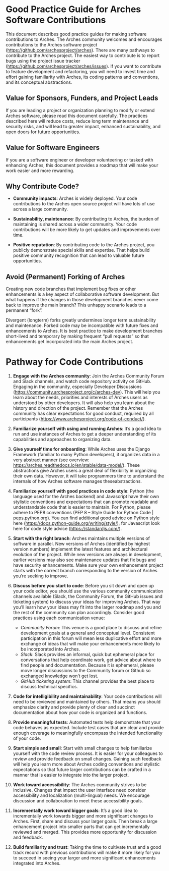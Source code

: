 # Good Practice Guide for Arches Software Contributions

This document describes good practice guides for making software contributions to Arches. The Arches community welcomes and encourages contributions to the Arches software project (https://github.com/archesproject/arches). There are many pathways to contribute to the Arches project. The easiest way to contribute is to report bugs using the project issue tracker (https://github.com/archesproject/arches/issues). If you want to contribute to feature development and refactoring, you will need to invest time and effort gaining familiarity with Arches, its coding patterns and conventions, and its conceptual abstractions.

## Value for Sponsors, Funders, and Project Leads
If you are leading a project or organization planning to modify or extend Arches software, please read this document carefully. The practices described here will reduce costs, reduce long term maintenance and security risks, and will lead to greater impact, enhanced sustainability, and open doors for future opportunities.

## Value for Software Engineers
If you are a software engineer or developer volunteering or tasked with enhancing Arches, this document provides a roadmap that will make your work easier and more rewarding.

## Why Contribute Code?
- **Community impacts**: Arches is widely deployed. Your code contributions to the Arches open source project will have lots of use across a large community.

- **Sustainability, maintenance**: By contributing to Arches, the burden of maintaining is shared across a wider community. Your code contributions will be more likely to get updates and improvements over time.

- **Positive reputation**: By contributing code to the Arches project, you publicly demonstrate special skills and expertise. That helps build positive community recognition that can lead to valuable future opportunities. 

## Avoid (Permanent) Forking of Arches
Creating new code branches that implement bug fixes or other enhancements is a key aspect of collaborative software development. But what happens if the changes in those development branches never come back to improve the main branch? This unhappy scenario leads to a permanent “fork”. 

Divergent (longterm) forks greatly undermines longer term sustainability and maintenance. Forked code may be incompatible with future fixes and enhancements to Arches. It is best practice to make development branches short-lived and temporary by making frequent “pull requests” so that enhancements get incorporated into the main Arches project. 

# Pathway for Code Contributions
1. **Engage with the Arches community**: Join the Arches Community Forum and Slack channels, and watch code repository activity on GitHub. Engaging in the community, especially Developer Discussions (https://community.archesproject.org/c/arches-dev). This will help you learn about the needs, priorities and interests of Arches users as understood by other developers. It will also help you learn about the history and direction of the project. Remember that the Arches community has clear expectations for good conduct, required by all participants (https://www.archesproject.org/code-of-conduct/).

2. **Familiarize yourself with using and running Arches**: It’s a good idea to run and use instances of Arches to get a deeper understanding of its capabilities and approaches to organizing data.

3. **Give yourself time for onboarding**: While Arches uses the Django Framework (familiar to many Python developers), it organizes data in a very abstract manner (see overview: https://arches.readthedocs.io/en/stable/data-model/). These abstractions give Arches users a great deal of flexibility in organizing their own data. However, it will take programmers time to understand the internals of how Arches software manages theseabstractions.

4. **Familiarize yourself with good practices in code style**: Python (the language used for the Arches backend) and Javascript have their own stylistic conventions and expectations that can promote readable and understandable code that is easier to maintain. For Python, please adhere to PEP8 conventions (PEP 8 – Style Guide for Python Code | peps.python.org). You can find additional good advice on Python style here (https://docs.python-guide.org/writing/style/), for Javascript look here for code style advice (https://standardjs.com/).

5. **Start with the right branch**: Arches maintains multiple versions of software in parallel. New versions of Arches (identified by highest version numbers) implement the latest features and architectural evolution of the project. While new versions are always in development, earlier versions may also see maintenance updates that fix bugs and have security enhancements. Make sure your own enhancement project starts with the correct branch corresponding to the version of Arches you’re seeking to improve.

6. **Discuss before you start to code**: Before you sit down and open up your code editor, you should use the various community communication channels available (Slack, the Community Forum, the GitHub issues and ticketing system) to discuss your ideas for improving Arches. That way you’ll learn how your ideas may fit into the larger roadmap and you and the rest of the community can plan accordingly. Consider good practices using each communication venue:
    - *Community Forum*: This venue is a good place to discuss and refine development goals at a general and conceptual level. Consistent participation in this forum will mean less duplicative effort and more exchange of ideas that will make your enhancements more likely to be incorporated into Arches.
    - *Slack*: Slack provides an informal, quick but ephemeral place for conversations that help coordinate work, get advice about where to find people and documentation. Because it is ephemeral, please move longer discussions to the Community forum or Github so exchanged knowledge won’t get lost.
    - *GitHub ticketing system*: This channel provides the best place to discuss technical specifics.

7. **Code for intelligibility and maintainability**: Your code contributions will need to be reviewed and maintained by others. That means you should emphasize clarity and provide plenty of clear and succinct documentation about how your code is organized and functions.
 
8. **Provide meaningful tests**: Automated tests help demonstrate that your code behaves as expected. Include test cases that are clear and provide enough coverage to meaningfully encompass the intended functionality of your code.
 
9. **Start simple and small**: Start with small changes to help familiarize yourself with the code review process. It is easier for your colleagues to review and provide feedback on small changes. Gaining such feedback will help you learn more about Arches coding conventions and stylistic expectations so that future larger contributions can be crafted in a manner that is easier to integrate into the larger project.

10. **Work toward accessibility**: The Arches community strives to be inclusive. Changes that impact the user interface need consider accessibility and localization (multi-lingual) needs. We encourage discussion and collaboration to meet these accessibility goals. 

11. **Incrementally work toward bigger goals**: It’s a good idea to incrementally work towards bigger and more significant changes to Arches. First, share and discuss your larger goals. Then break a large enhancement project into smaller parts that can get incrementally reviewed and merged. This provides more opportunity for discussion and feedback.

12. **Build familiarity and trust**: Taking the time to cultivate trust and a good track record with previous contributions will make it more likely for you to succeed in seeing your larger and more significant enhancements integrated into Arches. 
